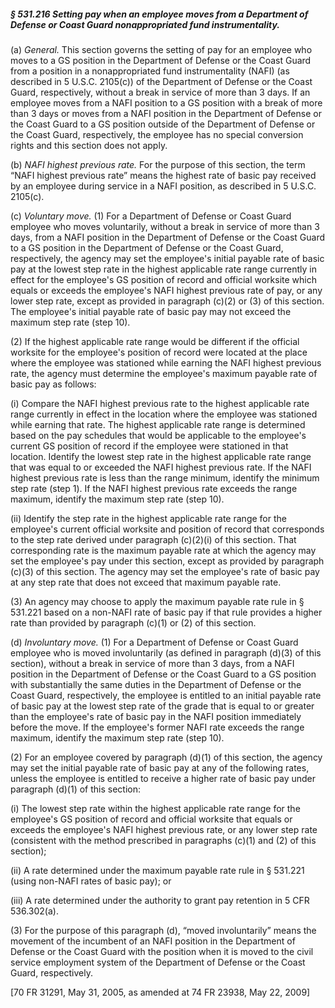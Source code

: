 ##### § 531.216 Setting pay when an employee moves from a Department of Defense or Coast Guard nonappropriated fund instrumentality. #####

(a) *General.* This section governs the setting of pay for an employee who moves to a GS position in the Department of Defense or the Coast Guard from a position in a nonappropriated fund instrumentality (NAFI) (as described in 5 U.S.C. 2105(c)) of the Department of Defense or the Coast Guard, respectively, without a break in service of more than 3 days. If an employee moves from a NAFI position to a GS position with a break of more than 3 days or moves from a NAFI position in the Department of Defense or the Coast Guard to a GS position outside of the Department of Defense or the Coast Guard, respectively, the employee has no special conversion rights and this section does not apply.

(b) *NAFI highest previous rate.* For the purpose of this section, the term “NAFI highest previous rate” means the highest rate of basic pay received by an employee during service in a NAFI position, as described in 5 U.S.C. 2105(c).

(c) *Voluntary move.* (1) For a Department of Defense or Coast Guard employee who moves voluntarily, without a break in service of more than 3 days, from a NAFI position in the Department of Defense or the Coast Guard to a GS position in the Department of Defense or the Coast Guard, respectively, the agency may set the employee's initial payable rate of basic pay at the lowest step rate in the highest applicable rate range currently in effect for the employee's GS position of record and official worksite which equals or exceeds the employee's NAFI highest previous rate of pay, or any lower step rate, except as provided in paragraph (c)(2) or (3) of this section. The employee's initial payable rate of basic pay may not exceed the maximum step rate (step 10).

(2) If the highest applicable rate range would be different if the official worksite for the employee's position of record were located at the place where the employee was stationed while earning the NAFI highest previous rate, the agency must determine the employee's maximum payable rate of basic pay as follows:

(i) Compare the NAFI highest previous rate to the highest applicable rate range currently in effect in the location where the employee was stationed while earning that rate. The highest applicable rate range is determined based on the pay schedules that would be applicable to the employee's current GS position of record if the employee were stationed in that location. Identify the lowest step rate in the highest applicable rate range that was equal to or exceeded the NAFI highest previous rate. If the NAFI highest previous rate is less than the range minimum, identify the minimum step rate (step 1). If the NAFI highest previous rate exceeds the range maximum, identify the maximum step rate (step 10).

(ii) Identify the step rate in the highest applicable rate range for the employee's current official worksite and position of record that corresponds to the step rate derived under paragraph (c)(2)(i) of this section. That corresponding rate is the maximum payable rate at which the agency may set the employee's pay under this section, except as provided by paragraph (c)(3) of this section. The agency may set the employee's rate of basic pay at any step rate that does not exceed that maximum payable rate.

(3) An agency may choose to apply the maximum payable rate rule in § 531.221 based on a non-NAFI rate of basic pay if that rule provides a higher rate than provided by paragraph (c)(1) or (2) of this section.

(d) *Involuntary move.* (1) For a Department of Defense or Coast Guard employee who is moved involuntarily (as defined in paragraph (d)(3) of this section), without a break in service of more than 3 days, from a NAFI position in the Department of Defense or the Coast Guard to a GS position with substantially the same duties in the Department of Defense or the Coast Guard, respectively, the employee is entitled to an initial payable rate of basic pay at the lowest step rate of the grade that is equal to or greater than the employee's rate of basic pay in the NAFI position immediately before the move. If the employee's former NAFI rate exceeds the range maximum, identify the maximum step rate (step 10).

(2) For an employee covered by paragraph (d)(1) of this section, the agency may set the initial payable rate of basic pay at any of the following rates, unless the employee is entitled to receive a higher rate of basic pay under paragraph (d)(1) of this section:

(i) The lowest step rate within the highest applicable rate range for the employee's GS position of record and official worksite that equals or exceeds the employee's NAFI highest previous rate, or any lower step rate (consistent with the method prescribed in paragraphs (c)(1) and (2) of this section);

(ii) A rate determined under the maximum payable rate rule in § 531.221 (using non-NAFI rates of basic pay); or

(iii) A rate determined under the authority to grant pay retention in 5 CFR 536.302(a).

(3) For the purpose of this paragraph (d), “moved involuntarily” means the movement of the incumbent of an NAFI position in the Department of Defense or the Coast Guard with the position when it is moved to the civil service employment system of the Department of Defense or the Coast Guard, respectively.

[70 FR 31291, May 31, 2005, as amended at 74 FR 23938, May 22, 2009]